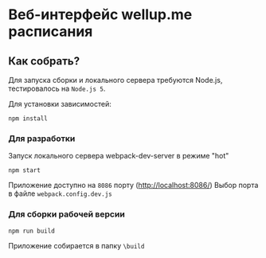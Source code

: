 

# Веб-интерфейс wellup.me расписания

## Как собрать?
Для запуска сборки и локального сервера требуются Node.js, тестировалось на `Node.js 5`.

Для установки зависимостей:

`npm install`

### Для разработки
Запуск локального сервера webpack-dev-server в режиме "hot"

`npm start`

Приложение доступно на `8086` порту ([http://localhost:8086/](http://localhost:8086/))
Выбор порта в файле `webpack.config.dev.js`

### Для сборки рабочей версии
`npm run build`

Приложение собирается в папку `\build`
